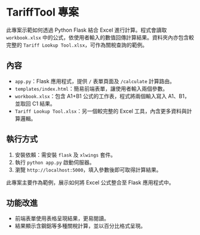 # TariffTool 專案

此專案示範如何透過 Python Flask 結合 Excel 進行計算。程式會讀取 `workbook.xlsx` 中的公式，依使用者輸入的數值回傳計算結果。資料夾內亦包含較完整的 `Tariff Lookup Tool.xlsx`，可作為關稅查詢的範例。

## 內容
- `app.py`：Flask 應用程式，提供 `/` 表單頁面及 `/calculate` 計算路由。
- `templates/index.html`：簡易前端表單，讓使用者輸入兩個參數。
- `workbook.xlsx`：包含 A1+B1 公式的工作表，程式將兩個輸入寫入 A1、B1，並取回 C1 結果。
- `Tariff Lookup Tool.xlsx`：另一個較完整的 Excel 工具，內含更多資料與計算邏輯。

## 執行方式
1. 安裝依賴：需安裝 `flask` 及 `xlwings` 套件。
2. 執行 `python app.py` 啟動伺服器。
3. 瀏覽 `http://localhost:5000`，填入參數後即可取得計算結果。

此專案主要作為範例，展示如何將 Excel 公式整合至 Flask 應用程式中。

## 功能改進
- 前端表單使用表格呈現結果，更易閱讀。
- 結果顯示含鋼鋁等多種關稅計算，並以百分比格式呈現。
